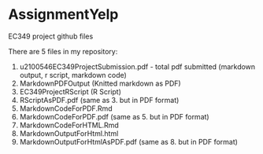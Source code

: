 # AssignmentYelp
EC349 project github files

There are 5 files in my repository:

1. u2100546EC349ProjectSubmission.pdf - total pdf submitted (markdown output, r script, markdown code)
2. MarkdownPDFOutput (Knitted markdown as PDF)
3. EC349ProjectRScript (R Script)
4. RScriptAsPDF.pdf (same as 3. but in PDF format)
5. MarkdownCodeForPDF.Rmd
6. MarkdownCodeForPDF.pdf (same as 5. but in PDF format)
7. MarkdownCodeForHTML.Rmd
8. MarkdownOutputForHtml.html
9. MarkdownOutputForHtmlAsPDF.pdf (same as 8. but in PDF format)
